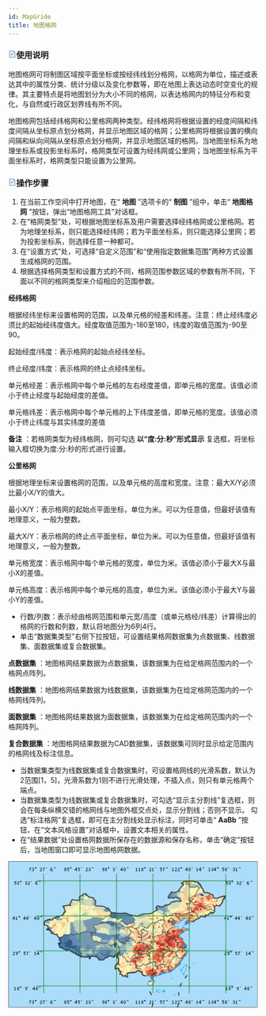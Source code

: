 ```yaml
---
id: MapGride
title: 地图格网
---
```

### ![](../../img/read.gif)使用说明

地图格网可将制图区域按平面坐标或按经纬线划分格网，以格网为单位，描述或表达其中的属性分类、统计分级以及变化参数等，即在地图上表达动态时空变化的规律。其主要特点是将地图划分为大小不同的格网，以表达格网内的特征分布和变化，与自然或行政区划界线有所不同。

地图格网包括经纬格网和公里格网两种类型。经纬格网将根据设置的经度间隔和纬度间隔从坐标原点划分格网，并显示地图区域的格网；公里格网将根据设置的横向间隔和纵向间隔从坐标原点划分格网，并显示地图区域的格网。当地图坐标系为地理坐标系或投影坐标系时，格网类型可设置为经纬网或公里网；当地图坐标系为平面坐标系时，格网类型只能设置为公里网。

### ![](../../img/read.gif)操作步骤

1. 在当前工作空间中打开地图，在“ **地图** ”选项卡的“ **制图** ”组中，单击“ **地图格网** ”按钮，弹出“地图格网工具”对话框。
2. 在“格网类型”处，可根据地图坐标系及用户需要选择经纬格网或公里格网。若为地理坐标系，则只能选择经纬网；若为平面坐标系，则只能选择公里网；若为投影坐标系，则选择任意一种都可。
3. 在“设置方式”处，可选择“自定义范围”和“使用指定数据集范围”两种方式设置生成格网的范围。
4. 根据选择格网类型和设置方式的不同，格网范围参数区域的参数有所不同，下面以不同的格网类型来介绍相应的范围参数。   

**经纬格网**

根据经纬坐标来设置格网的范围，以及单元格的经差和纬差。注意：终止经纬度必须比的起始经纬度值大。经度取值范围为-180至180，纬度的取值范围为-90至90。

起始经度/纬度：表示格网的起始点经纬坐标。

终止经度/纬度：表示格网的终止点经纬坐标。

单元格经差：表示格网中每个单元格的左右经度差值，即单元格的宽度。该值必须小于终止经度与起始经度的差值。

单元格纬差：表示格网中每个单元格的上下纬度差值，即单元格的宽度。该值必须小于终止纬度与其实纬度的差值

**备注** ：若格网类型为经纬格网，则可勾选 **以“度:分:秒”形式显示** 复选框，将坐标输入框切换为度:分:秒的形式进行设置。

**公里格网**

根据地理坐标来设置格网的范围，以及单元格的高度和宽度。注意：最大X/Y必须比最小X/Y的值大。

最小X/Y：表示格网的起始点平面坐标，单位为米。可以为任意值，但最好该值有地理意义，一般为整数。

最大X/Y：表示格网的终止点平面坐标，单位为米。可以为任意值，但最好该值有地理意义，一般为整数。

单元格宽度：表示格网中每个单元格的宽度，单位为米。该值必须小于最大X与最小X的差值。

单元格高度：表示格网中每个单元格的高度，单位为米。该值必须小于最大Y与最小Y的差值。

* 行数/列数：表示经由格网范围和单元宽/高度（或单元格经/纬差）计算得出的格网的行数和列数，默认将地图分为6列4行。
* 单击“数据集类型”右侧下拉按钮，可设置结果格网数据集为点数据集、线数据集、面数据集或复合数据集。 

**点数据集** ：地图格网结果数据为点数据集，该数据集为在给定格网范围内的一个格网点阵列。

**线数据集** ：地图格网结果数据为线数据集，该数据集为在给定格网范围内的一个格网线阵列。

**面数据集** ：地图格网结果数据为面数据集，该数据集为在给定格网范围内的一个格网阵列。

**复合数据集** ：地图格网结果数据为CAD数据集，该数据集可同时显示给定范围内的格网线及标注信息。

* 当数据集类型为线数据集或复合数据集时，可设置格网线的光滑系数，默认为2范围[1，5]，光滑系数为1则不进行光滑处理，不插入点，则只有单元格两个端点。
* 当数据集类型为线数据集或复合数据集时，可勾选“显示主分割线”复选框，则会在每条纵横交错的格网线与地图外框交点处，显示分割线；否则不显示。 勾选“标注格网”复选框，即可在主分割线处显示标注，同时可单击“ **AaBb** ”按钮，在“文本风格设置”对话框中，设置文本相关的属性。
* 在“结果数据”处设置格网数据所保存在的数据源和保存名称，单击“确定”按钮后，当地图窗口即可显示地图格网数据。  

![](img/Gride.png)  

